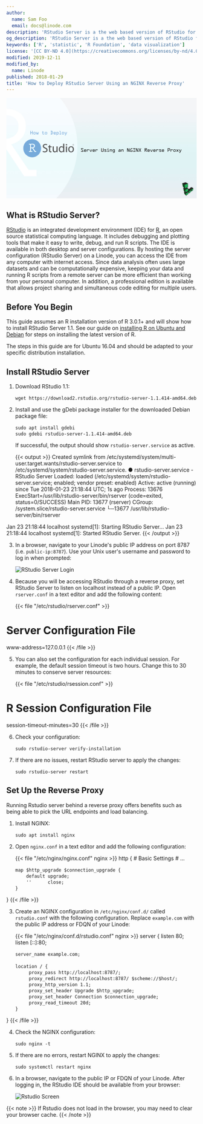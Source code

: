 ```yaml
---
author:
  name: Sam Foo
  email: docs@linode.com
description: 'RStudio Server is a the web based version of RStudio for a desktop environment. Gain access to your R development environment from anywhere in the world.'
og_description: 'RStudio Server is a the web based version of RStudio for a desktop environment. Gain access to your R development environment from anywhere in the world.'
keywords: ['R', 'statistic', 'R Foundation', 'data visualization']
license: '[CC BY-ND 4.0](https://creativecommons.org/licenses/by-nd/4.0)'
modified: 2019-12-11
modified_by:
  name: Linode
published: 2018-01-29
title: 'How to Deploy RStudio Server Using an NGINX Reverse Proxy'
---
```


![How to Deploy Rstudio using an NGINX reverse proxy](How_to_Deploy_RStudio_Server_Using_an_NGINX_Reverse_Proxy_smg.jpg)

## What is RStudio Server?

[RStudio](https://www.rstudio.com) is an integrated development environment (IDE) for [R](https://www.r-project.org/), an open source statistical computing language. It includes debugging and plotting tools that make it easy to write, debug, and run R scripts. The IDE is available in both desktop and server configurations. By hosting the server configuration (RStudio Server) on a Linode, you can access the IDE from any computer with internet access. Since data analysis often uses large datasets and can be computationally expensive, keeping your data and running R scripts from a remote server can be more efficient than working from your personal computer. In addition, a professional edition is available that allows project sharing and simultaneous code editing for multiple users.

## Before You Begin

This guide assumes an R installation version of R 3.0.1+ and will show how to install RStudio Server 1.1. See our guide on [installing R on Ubuntu and Debian](/docs/development/r/how-to-install-r-on-ubuntu-and-debian) for steps on installing the latest version of R.

The steps in this guide are for Ubuntu 16.04 and should be adapted to your specific distribution installation.

## Install RStudio Server

1.  Download RStudio 1.1:

        wget https://download2.rstudio.org/rstudio-server-1.1.414-amd64.deb

2.  Install and use the gDebi package installer for the downloaded Debian package file:

        sudo apt install gdebi
        sudo gdebi rstudio-server-1.1.414-amd64.deb

    If successful, the output should show `rstudio-server.service` as active.

    {{< output >}}
Created symlink from /etc/systemd/system/multi-user.target.wants/rstudio-server.service to /etc/systemd/system/rstudio-server.service.
● rstudio-server.service - RStudio Server
   Loaded: loaded (/etc/systemd/system/rstudio-server.service; enabled; vendor preset: enabled)
   Active: active (running) since Tue 2018-01-23 21:18:44 UTC; 1s ago
  Process: 13676 ExecStart=/usr/lib/rstudio-server/bin/rserver (code=exited, status=0/SUCCESS)
 Main PID: 13677 (rserver)
   CGroup: /system.slice/rstudio-server.service
           └─13677 /usr/lib/rstudio-server/bin/rserver

Jan 23 21:18:44 localhost systemd[1]: Starting RStudio Server...
Jan 23 21:18:44 localhost systemd[1]: Started RStudio Server.
{{< /output >}}

3.  In a browser, navigate to your Linode's public IP address on port 8787 (i.e. `public-ip:8787`). Use your Unix user's username and password to log in when prompted:

    ![RStudio Server Login](rstudio-server-login.png)

4.  Because you will be accessing RStudio through a reverse proxy, set RStudio Server to listen on localhost instead of a public IP. Open `rserver.conf` in a text editor and add the following content:

    {{< file "/etc/rstudio/rserver.conf" >}}
# Server Configuration File
www-address=127.0.0.1
{{< /file >}}

5.  You can also set the configuration for each individual session. For example, the default session timeout is two hours. Change this to 30 minutes to conserve server resources:

    {{< file "/etc/rstudio/rsession.conf" >}}
# R Session Configuration File
session-timeout-minutes=30
{{< /file >}}

6.  Check your configuration:

        sudo rstudio-server verify-installation

7.  If there are no issues, restart RStudio server to apply the changes:

        sudo rstudio-server restart

## Set Up the Reverse Proxy

Running Rstudio server behind a reverse proxy offers benefits such as being able to pick the URL endpoints and load balancing.

1.  Install NGINX:

        sudo apt install nginx

2.  Open `nginx.conf` in a text editor and add the following configuration:

    {{< file "/etc/nginx/nginx.conf" nginx >}}
http {
        # Basic Settings
        # ...

        map $http_upgrade $connection_upgrade {
            default upgrade;
            ''      close;
        }
}
{{< /file >}}

3.  Create an NGINX configuration in `/etc/nginx/conf.d/` called `rstudio.conf` with the following configuration. Replace `example.com` with the public IP address or FDQN of your Linode:

    {{< file "/etc/nginx/conf.d/rstudio.conf" nginx >}}
server {
        listen 80;
        listen [::]:80;

        server_name example.com;

        location / {
             proxy_pass http://localhost:8787/;
             proxy_redirect http://localhost:8787/ $scheme://$host/;
             proxy_http_version 1.1;
             proxy_set_header Upgrade $http_upgrade;
             proxy_set_header Connection $connection_upgrade;
             proxy_read_timeout 20d;
        }
}
{{< /file >}}

4.  Check the NGINX configuration:

        sudo nginx -t

5.  If there are no errors, restart NGINX to apply the changes:

        sudo systemctl restart nginx

6.  In a browser, navigate to the public IP or FDQN of your Linode. After logging in, the RStudio IDE should be available from your browser:

    ![Rstudio Screen](rstudio-server-page.png)

{{< note >}}
If Rstudio does not load in the browser, you may need to clear your browser cache.
{{< /note >}}

